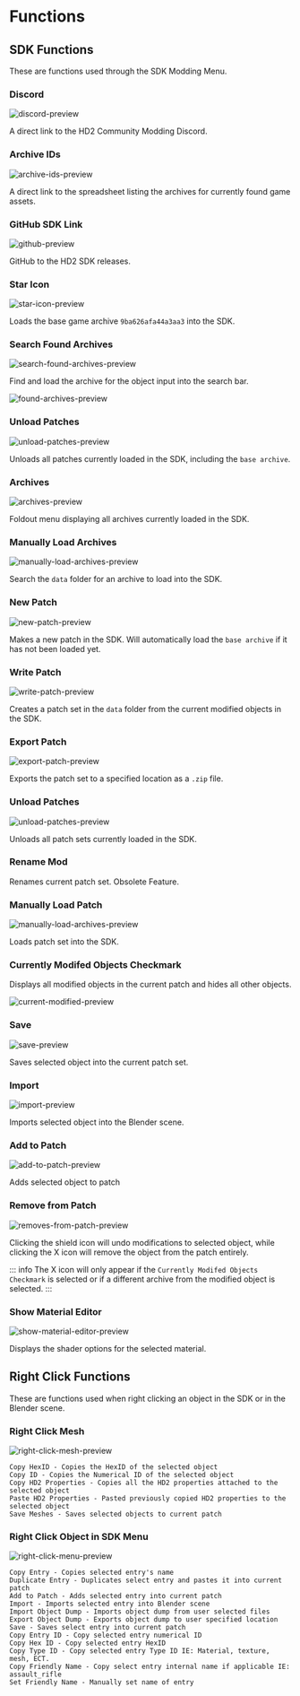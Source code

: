 # Functions

## SDK Functions

These are functions used through the SDK Modding Menu.

### Discord

![discord-preview](../public/images/sdk-functions/discord.png)

A direct link to the HD2 Community Modding Discord.

### Archive IDs

![archive-ids-preview](../public/images/sdk-functions/archive-ids.png)

A direct link to the spreadsheet listing the archives for currently found game assets.

### GitHub SDK Link

![github-preview](../public/images/sdk-functions/github.png)

GitHub to the HD2 SDK releases.

### Star Icon

![star-icon-preview](../public/images/sdk-functions/star-icon.png)

Loads the base game archive `9ba626afa44a3aa3` into the SDK.

### Search Found Archives

![search-found-archives-preview](../public/images/sdk-functions/search-found-archives.png)

Find and load the archive for the object input into the search bar.

![found-archives-preview](../public/images/sdk-functions/found-archives.png)

### Unload Patches

![unload-patches-preview](../public/images/sdk-functions/unload-patches.png)

Unloads all patches currently loaded in the SDK, including the `base archive`.

### Archives

![archives-preview](../public/images/sdk-functions/archives.png)

Foldout menu displaying all archives currently loaded in the SDK.

### Manually Load Archives

![manually-load-archives-preview](../public/images/sdk-functions/manually-load-archives.png)

Search the `data` folder for an archive to load into the SDK.

### New Patch

![new-patch-preview](../public/images/sdk-functions/new-patch.png)

Makes a new patch in the SDK. Will automatically load the `base archive` if it has not been loaded yet.

### Write Patch

![write-patch-preview](../public/images/sdk-functions/write-patch.png)

Creates a patch set in the `data` folder from the current modified objects in the SDK.

### Export Patch

![export-patch-preview](../public/images/sdk-functions/export-patch.png)

Exports the patch set to a specified location as a `.zip` file.

### Unload Patches

![unload-patches-preview](../public/images/sdk-functions/unload-patches.png)

Unloads all patch sets currently loaded in the SDK.

### Rename Mod

Renames current patch set. Obsolete Feature.

### Manually Load Patch

![manually-load-archives-preview](../public/images/sdk-functions/manually-load-archives.png)

Loads patch set into the SDK.

### Currently Modifed Objects Checkmark

Displays all modified objects in the current patch and hides all other objects.

![current-modified-preview](../public/images/sdk-functions/current-modified.png)

### Save

![save-preview](../public/images/sdk-functions/save.png)

Saves selected object into the current patch set.

### Import

![import-preview](../public/images/sdk-functions/import.png)

Imports selected object into the Blender scene.

### Add to Patch

![add-to-patch-preview](../public/images/sdk-functions/add-to-patch.png)

Adds selected object to patch

### Remove from Patch

![removes-from-patch-preview](../public/images/sdk-functions/remove-from-patch.png)

Clicking the shield icon will undo modifications to selected object, while clicking the X icon will remove the object from the patch entirely.

::: info
The X icon will only appear if the `Currently Modifed Objects Checkmark` is selected or if a different archive from the modified object is selected.
:::

### Show Material Editor

![show-material-editor-preview](../public/images/sdk-functions/show-material-editor.png)

Displays the shader options for the selected material.

## Right Click Functions

These are functions used when right clicking an object in the SDK or in the Blender scene.

### Right Click Mesh

![right-click-mesh-preview](../public/images/sdk-functions/right-click-mesh.png)

    Copy HexID - Copies the HexID of the selected object
    Copy ID - Copies the Numerical ID of the selected object
    Copy HD2 Properties - Copies all the HD2 properties attached to the selected object
    Paste HD2 Properties - Pasted previously copied HD2 properties to the selected object
    Save Meshes - Saves selected objects to current patch

### Right Click Object in SDK Menu

![right-click-menu-preview](../public/images/sdk-functions/right-click-menu.png)

    Copy Entry - Copies selected entry's name
    Duplicate Entry - Duplicates select entry and pastes it into current patch
    Add to Patch - Adds selected entry into current patch
    Import - Imports selected entry into Blender scene
    Import Object Dump - Imports object dump from user selected files
    Export Object Dump - Exports object dump to user specified location
    Save - Saves select entry into current patch
    Copy Entry ID - Copy selected entry numerical ID
    Copy Hex ID - Copy selected entry HexID
    Copy Type ID - Copy selected entry Type ID IE: Material, texture, mesh, ECT.
    Copy Friendly Name - Copy select entry internal name if applicable IE: assault_rifle
    Set Friendly Name - Manually set name of entry